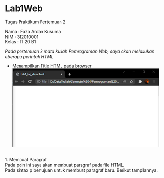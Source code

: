 # Lab1Web
Tugas Praktikum Pertemuan 2

Nama    : Faza Ardan Kusuma <br>
NIM     : 312010001<br>
Kelas   : TI 20 B1

*Pada pertemuan 2 mata kuliah Pemrograman Web, saya akan melakukan eberapa perintah HTML*

- Menampilkan Title HTML pada browser<br>
![Gambar Title HTML Dasar](Pic/lab1tagdasar.png)

<br>
1. Membuat Paragraf <br>
Pada poin ini saya akan membuat paragraf pada file HTML.<br>
Pada sintax p bertujuan untuk membuat paragraf baru. Berikut tampilannya. <br>
